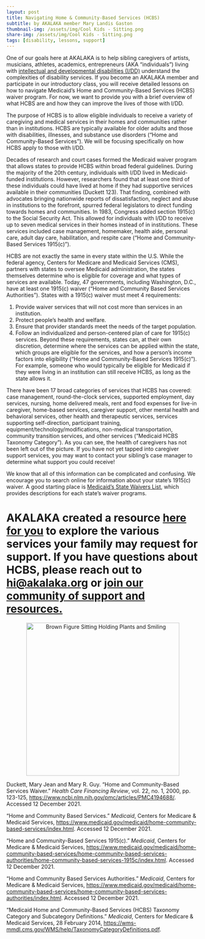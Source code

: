```yaml
---
layout: post
title: Navigating Home & Community-Based Services (HCBS)
subtitle: by AKALAKA member Mary Landis Gaston
thumbnail-img: /assets/img/Cool Kids - Sitting.png
share-img: /assets/img/Cool Kids - Sitting.png
tags: [disability, lessons, support]
---
```

One of our goals here at AKALAKA is to help sibling caregivers of artists, musicians, athletes, academics, entrepreneurs (AKA “individuals”) living with [intellectual and developmental disabilities (I/DD)](https://www.akalaka.org/2021-11-28-what-is-idd/) understand the complexities of disability services. If you become an AKALAKA member and participate in our introductory class, you will receive detailed lessons on how to navigate Medicaid’s Home and Community-Based Services (HCBS) waiver program. For now, we want to provide you with a brief overview of what HCBS are and how they can improve the lives of those with I/DD.

The purpose of HCBS is to allow eligible individuals to receive a variety of caregiving and medical services in their homes and communities rather than in institutions. HCBS are typically available for older adults and those with disabilities, illnesses, and substance use disorders (“Home and Community-Based Services”). We will be focusing specifically on how HCBS apply to those with I/DD. 

Decades of research and court cases formed the Medicaid waiver program that allows states to provide HCBS within broad federal guidelines. During the majority of the 20th century, individuals with I/DD lived in Medicaid-funded institutions. However, researchers found that at least one third of these individuals could have lived at home if they had supportive services available in their communities (Duckett 123). That finding, combined with advocates bringing nationwide reports of dissatisfaction, neglect and abuse in institutions to the forefront, spurred federal legislators to direct funding towards homes and communities. In 1983, Congress added section 1915(c) to the Social Security Act. This allowed for individuals with I/DD to receive up to seven medical services in their homes instead of in institutions. These services included case management, homemaker, health aide, personal care, adult day care, habilitation, and respite care (“Home and Community-Based Services 1915(c)”). 

HCBS are not exactly the same in every state within the U.S. While the federal agency, Centers for Medicare and Medicaid Services (CMS), partners with states to oversee Medicaid administration, the states themselves determine who is eligible for coverage and what types of services are available. Today, 47 governments, including Washington, D.C., have at least one 1915(c) waiver (“Home and Community Based Services Authorities”). States with a 1915(c) waiver must meet 4 requirements: 
1)    Provide waiver services that will not cost more than services in an institution.
2)    Protect people’s health and welfare.
3)    Ensure that provider standards meet the needs of the target population.
4)    Follow an individualized and person-centered plan of care for 1915(c) services.
Beyond these requirements, states can, at their own discretion, determine where the services can be applied within the state, which groups are eligible for the services, and how a person’s income factors into eligibility (“Home and Community-Based Services 1915(c)”). For example, someone who would typically be eligible for Medicaid if they were living in an institution can still receive HCBS, as long as the state allows it.

There have been 17 broad categories of services that HCBS has covered: case management, round-the-clock services, supported employment, day services, nursing, home delivered meals, rent and food expenses for live-in caregiver, home-based services, caregiver support, other mental health and behavioral services, other health and therapeutic services, services supporting self-direction, participant training, equipment/technology/modifications, non-medical transportation, community transition services, and other services (“Medicaid HCBS Taxonomy Category”). As you can see, the health of caregivers has not been left out of the picture. If you have not yet tapped into caregiver support services, you may want to contact your sibling’s case manager to determine what support you could receive!

We know that all of this information can be complicated and confusing. We encourage you to search online for information about your state’s 1915(c) waiver. A good starting place is [Medicaid’s State Waivers List](https://www.medicaid.gov/medicaid/section-1115-demo/demonstration-and-waiver-list/index.html?f%5B0%5D=state_waiver_status_facet%3A1561&f%5B1%5D=state_waiver_status_facet%3A1591&f%5B2%5D=waiver_authority_facet%3A1571#content#content), which provides descriptions for each state’s waiver programs. 


# AKALAKA created a resource <a href="javascript:;" onclick="ml_webform_5185556('show')">here for you</a> to explore the various services your family may request for support. If you have questions about HCBS, please reach out to hi@akalaka.org or [join our community of support and resources.](/join)
<p align = center>
<a href = "/join"><img src="https://raw.githubusercontent.com/akalakaco/akalakaco.github.io/master/assets/img/Cool%20Kids%20-%20Sitting.png" alt="Brown Figure Sitting Holding Plants and Smiling" width="400"/></a>
</p>


Duckett, Mary Jean and Mary R. Guy. “Home and Community-Based Services Waiver.” *Health Care Financing Review*, vol. 22, no. 1, 2000, pp. 123-125, https://www.ncbi.nlm.nih.gov/pmc/articles/PMC4194688/. Accessed 12 December 2021. 

“Home and Community Based Services.” *Medicaid*, Centers for Medicare & Medicaid Services, https://www.medicaid.gov/medicaid/home-community-based-services/index.html. Accessed 12 December 2021. 

“Home and Community-Based Services 1915(c).” *Medicaid*, Centers for Medicare & Medicaid Services, https://www.medicaid.gov/medicaid/home-community-based-services/home-community-based-services-authorities/home-community-based-services-1915c/index.html. Accessed 12 December 2021. 

“Home and Community Based Services Authorities.” *Medicaid*, Centers for Medicare & Medicaid Services, https://www.medicaid.gov/medicaid/home-community-based-services/home-community-based-services-authorities/index.html. Accessed 12 December 2021. 

“Medicaid Home and Community-Based Services (HCBS) Taxonomy Category and Subcategory Definitions.” *Medicaid*, Centers for Medicare & Medicaid Services, 28 February 2014, https://wms-mmdl.cms.gov/WMS/help/TaxonomyCategoryDefinitions.pdf. 
